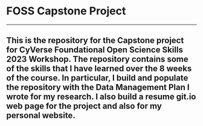# FOSS Capstone Project

---
This is the repository for the Capstone project for CyVerse Foundational Open Science Skills 2023 Workshop. The repository contains some of the skills that I have learned over the 8 weeks of the course. In particular, I build and populate the repository with the Data Management Plan I wrote for my research. I also build a resume git.io web page for the project and also for my personal website.
---



